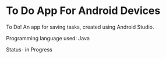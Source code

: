 # To Do App For Android Devices

To Do!
An app for saving tasks, created using Android Studio.

Programming language used: Java

Status- in Progress
